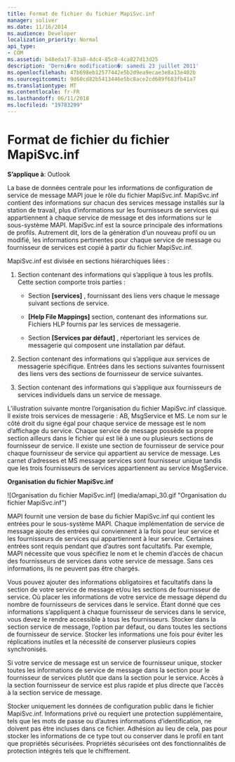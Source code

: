 ```yaml
---
title: Format de fichier du fichier MapiSvc.inf
manager: soliver
ms.date: 11/16/2014
ms.audience: Developer
localization_priority: Normal
api_type:
- COM
ms.assetid: b48eda17-83a8-4dc4-85c8-4ca827d13d25
description: 'Derni�re modification�: samedi 23 juillet 2011'
ms.openlocfilehash: 47b698eb12577442e5b2d9ea9ecae3e8a13e402b
ms.sourcegitcommit: 9d60cd82b5413446e5bc8ace2cd689f683fb41a7
ms.translationtype: MT
ms.contentlocale: fr-FR
ms.lasthandoff: 06/11/2018
ms.locfileid: "19783299"
---
```

# <a name="file-format-of-mapisvcinf"></a>Format de fichier du fichier MapiSvc.inf

**S’applique à**: Outlook 
  
La base de données centrale pour les informations de configuration de service de message MAPI joue le rôle du fichier MapiSvc.inf. MapiSvc.inf contient des informations sur chacun des services message installés sur la station de travail, plus d’informations sur les fournisseurs de services qui appartiennent à chaque service de message et des informations sur le sous-système MAPI. MapiSvc.inf est la source principale des informations de profils. Autrement dit, lors de la génération d’un nouveau profil ou un modifié, les informations pertinentes pour chaque service de message ou fournisseur de services est copié à partir du fichier MapiSvc.inf. 
  
MapiSvc.inf est divisée en sections hiérarchiques liées :
  
1. Section contenant des informations qui s’applique à tous les profils. Cette section comporte trois parties :
    
   - Section **[services]** , fournissant des liens vers chaque le message suivant sections de service. 
    
   - **[Help File Mappings]** section, contenant des informations sur. Fichiers HLP fournis par les services de messagerie. 
    
   - Section **[Services par défaut]** , répertoriant les services de messagerie qui composent une installation par défaut. 
    
2. Section contenant des informations qui s’applique aux services de messagerie spécifique. Entrées dans les sections suivantes fournissent des liens vers des sections de fournisseur de service suivantes.
    
3. Section contenant des informations qui s’applique aux fournisseurs de services individuels dans un service de message.
    
L’illustration suivante montre l’organisation du fichier MapiSvc.inf classique. Il existe trois services de messagerie : AB, MsgService et MS. Le nom sur le côté droit du signe égal pour chaque service de message est le nom d’affichage du service. Chaque service de message possède sa propre section ailleurs dans le fichier qui est lié à une ou plusieurs sections de fournisseur de service. Il existe une section de fournisseur de service pour chaque fournisseur de service qui appartient au service de message. Les carnet d’adresses et MS message services sont fournisseur unique tandis que les trois fournisseurs de services appartiennent au service MsgService.
  
**Organisation du fichier MapiSvc.inf**
  
![Organisation du fichier MapiSvc.inf] (media/amapi_30.gif "Organisation du fichier MapiSvc.inf")
  
MAPI fournit une version de base du fichier MapiSvc.inf qui contient les entrées pour le sous-système MAPI. Chaque implémentation de service de message ajoute des entrées qui conviennent à la fois pour leur service et les fournisseurs de services qui appartiennent à leur service. Certaines entrées sont requis pendant que d’autres sont facultatifs. Par exemple, MAPI nécessite que vous spécifiez le nom et le chemin d’accès de chacun des fournisseurs de services dans votre service de message. Sans ces informations, ils ne peuvent pas être chargés.
  
Vous pouvez ajouter des informations obligatoires et facultatifs dans la section de votre service de message et/ou les sections de fournisseur de service. Où placer les informations de votre service de message dépend du nombre de fournisseurs de services dans le service. Étant donné que ces informations s’appliquent à chaque fournisseur de services dans le service, vous devez le rendre accessible à tous les fournisseurs. Stocker dans la section service de message, l’option par défaut, ou dans toutes les sections de fournisseur de service. Stocker les informations une fois pour éviter les réplications inutiles et la nécessité de conserver plusieurs copies synchronisés.
  
Si votre service de message est un service de fournisseur unique, stocker toutes les informations de service de message dans la section pour le fournisseur de services plutôt que dans la section pour le service. Accès à la section fournisseur de service est plus rapide et plus directe que l’accès à la section service de message. 
  
Stocker uniquement les données de configuration public dans le fichier MapiSvc.inf. Informations privé ou requiert une protection supplémentaire, tels que les mots de passe ou d’autres informations d’identification, ne doivent pas être incluses dans ce fichier. Adhésion au lieu de cela, pas pour stocker les informations de ce type tout ou conserver dans le profil en tant que propriétés sécurisées. Propriétés sécurisées ont des fonctionnalités de protection intégrés tels que le chiffrement.
  

